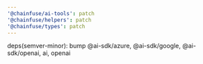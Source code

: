 ```yaml
---
'@chainfuse/ai-tools': patch
'@chainfuse/helpers': patch
'@chainfuse/types': patch
---
```


deps(semver-minor): bump @ai-sdk/azure, @ai-sdk/google, @ai-sdk/openai, ai, openai
